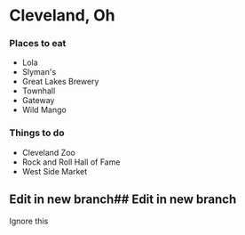 # Cleveland, Oh

### Places to eat
- Lola
- Slyman's
- Great Lakes Brewery
- Townhall
- Gateway
- Wild Mango

### Things to do
- Cleveland Zoo
- Rock and Roll Hall of Fame
- West Side Market 


## Edit in new branch## Edit in new branch
Ignore this